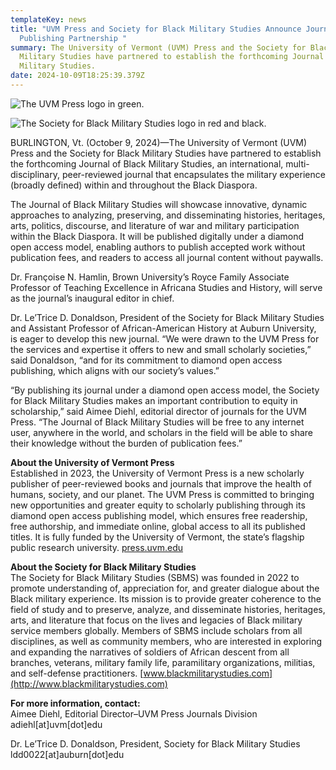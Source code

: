 ```yaml
---
templateKey: news
title: "UVM Press and Society for Black Military Studies Announce Journal
  Publishing Partnership "
summary: The University of Vermont (UVM) Press and the Society for Black
  Military Studies have partnered to establish the forthcoming Journal of Black
  Military Studies.
date: 2024-10-09T18:25:39.379Z
---
```

![The UVM Press logo in green.](assets/uvmpress_horiz-g-3-x-1.5.png)

![The Society for Black Military Studies logo in red and black.](assets/sbms-color-logo.png)

BURLINGTON, Vt. (October 9, 2024)—The University of Vermont (UVM) Press and the Society for Black Military Studies have partnered to establish the forthcoming Journal of Black Military Studies, an international, multi-disciplinary, peer-reviewed journal that encapsulates the military experience (broadly defined) within and throughout the Black Diaspora.

The Journal of Black Military Studies will showcase innovative, dynamic approaches to analyzing, preserving, and disseminating histories, heritages, arts, politics, discourse, and literature of war and military participation within the Black Diaspora. It will be published digitally under a diamond open access model, enabling authors to publish accepted work without publication fees, and readers to access all journal content without paywalls.

Dr. Françoise N. Hamlin, Brown University’s Royce Family Associate Professor of Teaching Excellence in Africana Studies and History, will serve as the journal’s inaugural editor in chief.

Dr. Le’Trice D. Donaldson, President of the Society for Black Military Studies and Assistant Professor of African-American History at Auburn University, is eager to develop this new journal. “We were drawn to the UVM Press for the services and expertise it offers to new and small scholarly societies,” said Donaldson, “and for its commitment to diamond open access publishing, which aligns with our society’s values.”

“By publishing its journal under a diamond open access model, the Society for Black Military Studies makes an important contribution to equity in scholarship,” said Aimee Diehl, editorial director of journals for the UVM Press. “The Journal of Black Military Studies will be free to any internet user, anywhere in the world, and scholars in the field will be able to share their knowledge without the burden of publication fees.”

**About the University of Vermont Press**\
Established in 2023, the University of Vermont Press is a new scholarly publisher of peer-reviewed books and journals that improve the health of humans, society, and our planet. The UVM Press is committed to bringing new opportunities and greater equity to scholarly publishing through its diamond open access publishing model, which ensures free readership, free authorship, and immediate online, global access to all its published titles. It is fully funded by the University of Vermont, the state’s flagship public research university. [press.uvm.edu](http://press.uvm.edu/)

**About the Society for Black Military Studies**\
The Society for Black Military Studies (SBMS) was founded in 2022 to promote understanding of, appreciation for, and greater dialogue about the Black military experience. Its mission is to provide greater coherence to the field of study and to preserve, analyze, and disseminate histories, heritages, arts, and literature that focus on the lives and legacies of Black military service members globally. Members of SBMS include scholars from all disciplines, as well as community members, who are interested in exploring and expanding the narratives of soldiers of African descent from all branches, veterans, military family life, paramilitary organizations, militias, and self-defense practitioners. [www.blackmilitarystudies.com](http://www.blackmilitarystudies.com)

**For more information, contact:**\
Aimee Diehl, Editorial Director–UVM Press Journals Division\
adiehl\[at]uvm\[dot]edu

Dr. Le’Trice D. Donaldson, President, Society for Black Military Studies\
ldd0022\[at]auburn\[dot]edu